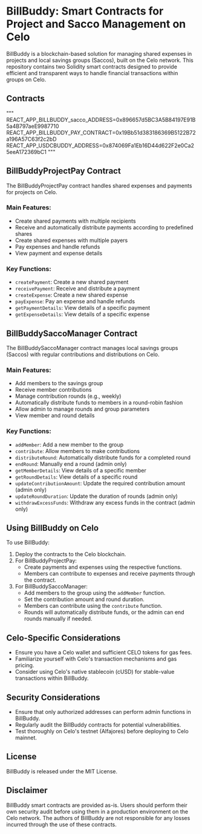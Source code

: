 # BillBuddy: Smart Contracts for Project and Sacco Management on Celo

BillBuddy is a blockchain-based solution for managing shared expenses in projects and local savings groups (Saccos), built on the Celo network. This repository contains two Solidity smart contracts designed to provide efficient and transparent ways to handle financial transactions within groups on Celo.

## Contracts

"""
REACT_APP_BILLBUDDY_sacco_ADDRESS=0x896657d5BC3A5B84197E91B5a4B797aeE9987710
REACT_APP_BILLBUDDY_PAY_CONTRACT=0x19Bb51d383186369B5122B72a196A57C63f2c2bD
REACT_APP_USDCBUDDY_ADDRESS=0x874069Fa1Eb16D44d622F2e0Ca25eeA172369bC1
"""

## BillBuddyProjectPay Contract

The BillBuddyProjectPay contract handles shared expenses and payments for projects on Celo.

### Main Features:

- Create shared payments with multiple recipients
- Receive and automatically distribute payments according to predefined shares
- Create shared expenses with multiple payers
- Pay expenses and handle refunds
- View payment and expense details

### Key Functions:

- `createPayment`: Create a new shared payment
- `receivePayment`: Receive and distribute a payment
- `createExpense`: Create a new shared expense
- `payExpense`: Pay an expense and handle refunds
- `getPaymentDetails`: View details of a specific payment
- `getExpenseDetails`: View details of a specific expense

## BillBuddySaccoManager Contract

The BillBuddySaccoManager contract manages local savings groups (Saccos) with regular contributions and distributions on Celo.

### Main Features:

- Add members to the savings group
- Receive member contributions
- Manage contribution rounds (e.g., weekly)
- Automatically distribute funds to members in a round-robin fashion
- Allow admin to manage rounds and group parameters
- View member and round details

### Key Functions:

- `addMember`: Add a new member to the group
- `contribute`: Allow members to make contributions
- `distributeRound`: Automatically distribute funds for a completed round
- `endRound`: Manually end a round (admin only)
- `getMemberDetails`: View details of a specific member
- `getRoundDetails`: View details of a specific round
- `updateContributionAmount`: Update the required contribution amount (admin only)
- `updateRoundDuration`: Update the duration of rounds (admin only)
- `withdrawExcessFunds`: Withdraw any excess funds in the contract (admin only)

## Using BillBuddy on Celo

To use BillBuddy:

1. Deploy the contracts to the Celo blockchain.
2. For BillBuddyProjectPay:
   - Create payments and expenses using the respective functions.
   - Members can contribute to expenses and receive payments through the contract.
3. For BillBuddySaccoManager:
   - Add members to the group using the `addMember` function.
   - Set the contribution amount and round duration.
   - Members can contribute using the `contribute` function.
   - Rounds will automatically distribute funds, or the admin can end rounds manually if needed.

## Celo-Specific Considerations

- Ensure you have a Celo wallet and sufficient CELO tokens for gas fees.
- Familiarize yourself with Celo's transaction mechanisms and gas pricing.
- Consider using Celo's native stablecoin (cUSD) for stable-value transactions within BillBuddy.

## Security Considerations

- Ensure that only authorized addresses can perform admin functions in BillBuddy.
- Regularly audit the BillBuddy contracts for potential vulnerabilities.
- Test thoroughly on Celo's testnet (Alfajores) before deploying to Celo mainnet.

## License

BillBuddy is released under the MIT License.

## Disclaimer

BillBuddy smart contracts are provided as-is. Users should perform their own security audit before using them in a production environment on the Celo network. The authors of BillBuddy are not responsible for any losses incurred through the use of these contracts.
